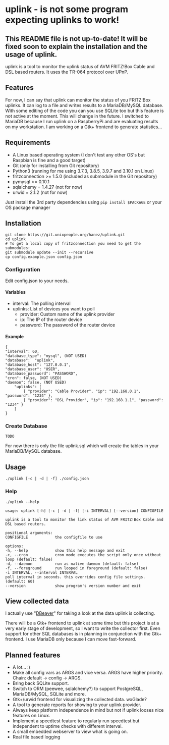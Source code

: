 # uplink - is not some program expecting uplinks to work!

## **This README file is not up-to-date! It will be fixed soon to explain the installation and the usage of uplink.**

uplink is a tool to monitor the uplink status of AVM FRITZ!Box Cable and DSL based routers. It uses the TR-064 protocol over UPnP.

## Features

For now, I can say that uplink can monitor the status of you FRITZ!Box uplinks. It can log to a file and writes results to a MariaDB/MySQL database. With some editing of the code you can you use SQLite too but this feature is not active at the moment. This will change in the future. I switched to MariaDB because I run uplink on a RaspberryPi and are evaluating results on my workstation. I am working on a Gtk+ frontend to generate statistics...

## Requirements

 - A Linux based operating system (I don't test any other OS's but Raspbian is fine and a good target)
 - Git (only for installing from Git repository)
 - Python3 (running for me using 3.7.3, 3.8.5, 3.9.7 and 3.10.1 on Linux) 
 - fritzconnection >= 1.5.0 (included as submodule in the Git repository)
 - pymysql >= 0.10.1
 - sqlalchemy = 1.4.27 (not for now)
 - urwid = 2.1.2 (not for now)

Just install the 3rd party dependencies using `pip install $PACKAGE` or your OS package manager
## Installation

    git clone https://git.unixpeople.org/hanez/uplink.git
    cd uplink
    # To get a local copy of fritzconnection you need to get the submodules:
    git submodule update --init --recursive
    cp config.example.json config.json

### Configuration

Edit config.json to your needs.

#### Variables

 - interval: The polling interval
 - uplinks: List of devices you want to poll
   - provider: Custom name of the uplink provider
   - ip: The IP of the router device
   - password: The password of the router device

#### Example

    {
    "interval": 60,
    "database_type": "mysql", (NOT USED)
    "database":  "uplink",
    "database_host": "127.0.0.1",
    "database_user": "USER",
    "database_password": "PASSWORD",
    "cron": false, (NOT USED)
    "daemon": false, (NOT USED)
        "uplinks": [
            { "provider": "Cable Provider", "ip": "192.168.0.1", "password": "1234" },
            { "provider": "DSL Provider", "ip": "192.168.1.1", "password": "1234" }
        ]
    }

### Create Database

    TODO
   For now there is only the file uplink.sql which will create the tables in your MariaDB/MySQL database.

## Usage

    ./uplink [-c | -d | -f] ./config.json 

### Help

    ./uplink --help

   ```
   usage: uplink [-h] [-c | -d | -f] [-i INTERVAL] [--version] CONFIGFILE
   
   uplink is a tool to monitor the link status of AVM FRITZ!Box Cable and DSL based routers.
   
   positional arguments:
   CONFIGFILE            the configfile to use
   
   options:
   -h, --help            show this help message and exit
   -c, --cron            cron mode executes the script only once without loop (default: false)
   -d, --daemon          run as native daemon (default: false)
   -f, --foreground      run looped in foreground (default: false)
   -i INTERVAL, --interval INTERVAL
   poll interval in seconds. this overrides config file settings. (default: 60)
   --version             show program's version number and exit
   ```

## View collected data

I actually use "[DBeaver](https://dbeaver.io/)" for taking a look at the data uplink is collecting.

There will be a Gtk+ frontend to uplink at some time but this project is at a very early stage of development, so I want to write the collector first. Even support for other SQL databases is in planning in conjunction with the Gtk+ frontend. I use MariaDB only because I can move fast-forward.

## Planned features

- A lot... :)
- Make all config vars as ARGS and vice versa. ARGS have higher priority. Chain: default -> config -> ARGS.
- Bring back SQLite support.
- Switch to ORM (peewee, sqlalchemy?) to support PostgreSQL, MariaDB/MySQL, SQLite and more.
- Gtk+/urwid frontend for visualizing the collected data. wxGlade?
- A tool to generate reports for showing to your uplink provider.
- Always keep platform independence in mind but not if uplink looses nice features on Linux.
- Implement a speedtest feature to regularly run speedtest but independent to uptime checks with different interval.
- A small embedded webserver to view what is going on.
- Real file based logging

